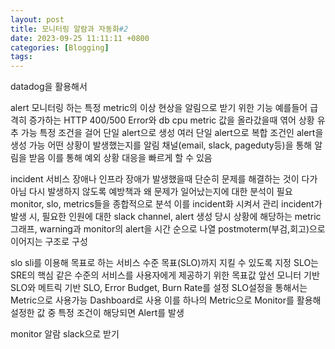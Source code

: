 ```yaml
---
layout: post
title: 모니터링 알람과 자동화#2
date: 2023-09-25 11:11:11 +0800
categories: [Blogging]
tags:
---
```


datadog을 활용해서

alert
모니터링 하는 특정 metric의 이상 현상을 알림으로 받기 위한 기능
예를들어 급격히 증가하는 HTTP 400/500 Error와 db cpu metric 값을 올라갔을때 엮어 상황 유추 가능
특정 조건을 걸어 단일 alert으로 생성 여러 단일 alert으로 복합 조건인 alert을 생성 가능
어떤 상황이 발생했는지를 알림 채널(email, slack, pageduty등)을 통해 알림을 받음
이를 통해 예외 상황 대응을 빠르게 할 수 있음

incident
서비스 장애나 인프라 장애가 발생했을때 단순히 문제를 해결하는 것이 다가 아님
다시 발생하지 않도록 예방책과 왜 문제가 일어났는지에 대한 분석이 필요
monitor, slo, metrics들을 종합적으로 분석
이를 incident화 시켜서 관리
incident가 발생 시, 필요한 인원에 대한 slack channel, alert 생성
당시 상황에 해당하는 metric 그래프, warning과 monitor의 alert을 시간 순으로 나열
postmoterm(부검,회고)으로 이어지는 구조로 구성

slo
sli를 이용해 목표로 하는 서비스 수준 목표(SLO)까지 지킬 수 있도록 지정
SLO는 SRE의 핵심 같은 수준의 서비스를 사용자에게 제공하기 위한 목표값
앞선 모니터 기반 SLO와 메트릭 기반 SLO, Error Budget, Burn Rate를 설정
SLO설정을 통해서는 Metric으로 사용가능 Dashboard로 사용
이를 하나의 Metric으로 Monitor를 활용해 설정한 값 중 특정 조건이 해당되면 Alert를 발생

monitor 알람 slack으로 받기
